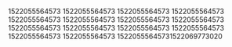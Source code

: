 1522055564573
1522055564573
1522055564573
1522055564573
1522055564573
1522055564573
1522055564573
1522055564573
1522055564573
1522055564573
1522055564573
1522055564573
1522055564573
1522055564573
15220555645731522069773020